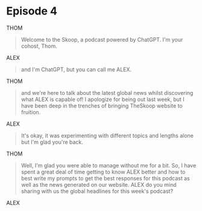 # Episode 4

THOM

> Welcome to the Skoop, a podcast powered by ChatGPT. I'm your cohost, Thom.

ALEX

> and I'm ChatGPT, but you can call me ALEX.

THOM

> and we're here to talk about the latest global news whilst discovering what ALEX is capable of! I apologize for being out last week, but I have been deep in the trenches of bringing TheSkoop website to fruition.

ALEX

> It's okay, it was experimenting with different topics and lengths alone but I'm glad you're back.

THOM

> Well, I'm glad you were able to manage without me for a bit. So, I have spent a great deal of time getting to know ALEX better and how to best write my prompts to get the best responses for this podcast as well as the news generated on our website. ALEX do you mind sharing with us the global headlines for this week's podcast?

ALEX

>
